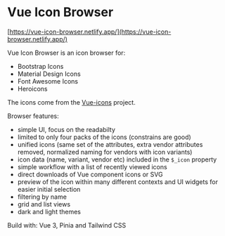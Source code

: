 # Vue Icon Browser

[https://vue-icon-browser.netlify.app/](https://vue-icon-browser.netlify.app/)

Vue Icon Browser is an icon browser for: 
- Bootstrap Icons 
- Material Design Icons
- Font Awesome Icons 
- Heroicons

The icons come from the [Vue-icons](https://github.com/maciejg-git/vue-icons) project.

Browser features:

- simple UI, focus on the readabilty
- limited to only four packs of the icons (constrains are good)
- unified icons (same set of the attributes, extra vendor attributes removed, normalized naming for vendors with icon variants)
- icon data (name, variant, vendor etc) included in the `$_icon` property
- simple workflow with a list of recently viewed icons
- direct downloads of Vue component icons or SVG
- preview of the icon within many different contexts and UI widgets for easier initial selection
- filtering by name
- grid and list views
- dark and light themes

Build with: Vue 3, Pinia and Tailwind CSS
